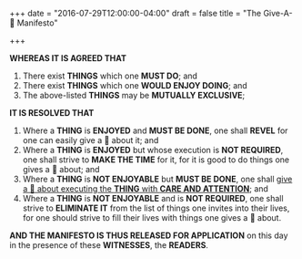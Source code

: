 +++
date = "2016-07-29T12:00:00-04:00"
draft = false
title = "The Give-A-💩 Manifesto"

+++

**WHEREAS IT IS AGREED THAT**

1. There exist **THINGS** which one **MUST DO**; and
2. There exist **THINGS** which one **WOULD ENJOY DOING**; and
3. The above-listed **THINGS** may be **MUTUALLY EXCLUSIVE**;

**IT IS RESOLVED THAT**

1. Where a **THING** is **ENJOYED** and **MUST BE DONE**, one shall **REVEL** for one can easily give a 💩 about it; and
2. Where a **THING** is **ENJOYED** but whose execution is **NOT REQUIRED**, one shall strive to **MAKE THE TIME** for it, for it is good to do things one gives a 💩 about; and
3. Where a **THING** is **NOT ENJOYABLE** but **MUST BE DONE**, one shall [give a 💩 about executing the **THING** with **CARE AND ATTENTION**](/post/or-just-strive-to-be-the-best/); and
4. Where a **THING** is **NOT ENJOYABLE** and is **NOT REQUIRED**, one shall strive to **ELIMINATE IT** from the list of things one invites into their lives, for one should strive to fill their lives with things one gives a 💩 about.

**AND THE MANIFESTO IS THUS RELEASED FOR APPLICATION** on this day in the presence of these **WITNESSES**, the **READERS**.